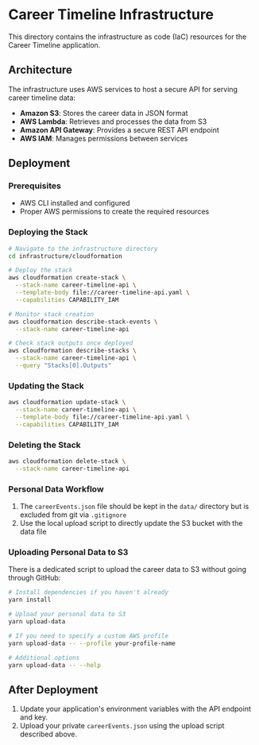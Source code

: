 # Career Timeline Infrastructure

This directory contains the infrastructure as code (IaC) resources for the Career Timeline application.

## Architecture

The infrastructure uses AWS services to host a secure API for serving career timeline data:

- **Amazon S3**: Stores the career data in JSON format
- **AWS Lambda**: Retrieves and processes the data from S3
- **Amazon API Gateway**: Provides a secure REST API endpoint
- **AWS IAM**: Manages permissions between services

## Deployment

### Prerequisites

- AWS CLI installed and configured
- Proper AWS permissions to create the required resources

### Deploying the Stack

```bash
# Navigate to the infrastructure directory
cd infrastructure/cloudformation

# Deploy the stack
aws cloudformation create-stack \
  --stack-name career-timeline-api \
  --template-body file://career-timeline-api.yaml \
  --capabilities CAPABILITY_IAM

# Monitor stack creation
aws cloudformation describe-stack-events \
  --stack-name career-timeline-api

# Check stack outputs once deployed
aws cloudformation describe-stacks \
  --stack-name career-timeline-api \
  --query "Stacks[0].Outputs"
```

### Updating the Stack

```bash
aws cloudformation update-stack \
  --stack-name career-timeline-api \
  --template-body file://career-timeline-api.yaml \
  --capabilities CAPABILITY_IAM
```

### Deleting the Stack

```bash
aws cloudformation delete-stack \
  --stack-name career-timeline-api
```

### Personal Data Workflow

1. The `careerEvents.json` file should be kept in the `data/` directory but is excluded from git via `.gitignore`
2. Use the local upload script to directly update the S3 bucket with the data file

### Uploading Personal Data to S3

There is a dedicated script to upload the career data to S3 without going through GitHub:

```bash
# Install dependencies if you haven't already
yarn install

# Upload your personal data to S3
yarn upload-data

# If you need to specify a custom AWS profile
yarn upload-data -- --profile your-profile-name

# Additional options
yarn upload-data -- --help
```

## After Deployment

1. Update your application's environment variables with the API endpoint and key.
2. Upload your private `careerEvents.json` using the upload script described above.
